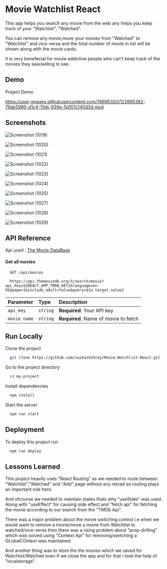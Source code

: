 
# Movie Watchlist React

This app helps you search any movie from the web any helps you keep track of your "Watchlist", "Watched".

You can remove any movie,move your movies from "Watched" to "Watchlist" and vice-versa and the total number of movie in list will be shown along with the movie cards.

It is very benefecial for movie addictive people who can't keep track of the movies they saw/willing to see.

## Demo

Project Demo

https://user-images.githubusercontent.com/76695320/122665382-79ab5980-d1c4-11eb-939e-5d101c140d3d.mp4

  
## Screenshots

![Screenshot (1019)](https://user-images.githubusercontent.com/76695320/122665199-7fed0600-d1c3-11eb-8f80-9dfa308fdd11.png)

![Screenshot (1020)](https://user-images.githubusercontent.com/76695320/122665204-85e2e700-d1c3-11eb-8f6b-4d0aef3c4fde.png)

![Screenshot (1021)](https://user-images.githubusercontent.com/76695320/122665210-8aa79b00-d1c3-11eb-97a6-ab25d4d498e7.png)

![Screenshot (1022)](https://user-images.githubusercontent.com/76695320/122665212-9004e580-d1c3-11eb-950d-1593809a63aa.png)

![Screenshot (1023)](https://user-images.githubusercontent.com/76695320/122665215-94c99980-d1c3-11eb-918b-f8115331d53f.png)

![Screenshot (1024)](https://user-images.githubusercontent.com/76695320/122665224-9d21d480-d1c3-11eb-91b4-99f9d16d0617.png)

![Screenshot (1025)](https://user-images.githubusercontent.com/76695320/122665228-a27f1f00-d1c3-11eb-8616-de28da4f6a15.png)

![Screenshot (1027)](https://user-images.githubusercontent.com/76695320/122665231-a9a62d00-d1c3-11eb-82de-9bd364973e35.png)

![Screenshot (1028)](https://user-images.githubusercontent.com/76695320/122665237-ae6ae100-d1c3-11eb-9342-91898f5a930e.png)

![Screenshot (1029)](https://user-images.githubusercontent.com/76695320/122665241-b296fe80-d1c3-11eb-8b13-4ffc97237b39.png)


## API Reference

Api used : [The Movie DataBase](https://www.themoviedb.org/)

#### Get all movies

```http
  GET /api/movies
  
  https://api.themoviedb.org/3/search/movie?api_key=${REACT_APP_TMDB_KEY}&language=en-US&page=1&include_adult=false&query=${e.target.value}
```

| Parameter | Type     | Description                |
| :-------- | :------- | :------------------------- |
| `api_key` | `string` | **Required**. Your API key |
| `movie name`      | `string` | **Required**. Name of movie to fetch |
  
  
## Run Locally

Clone the project

```bash
  git clone https://github.com/saikatXshrey/Movie-Watchlist-React.git
```

Go to the project directory

```bash
  cd my-project
```

Install dependencies

```bash
  npm install
```

Start the server

```bash
  npm run start
```

  
  
## Deployment

To deploy this project run

```bash
  npm run deploy
```

  
## Lessons Learned

This project heavily uses "React Routing" as we needed to route between "Watchlist","Watched" and "Add" page without any reload so routing plays an important role here.

And ofcourse we needed to maintain states thats why "useState" was used. Along with "useEffect" for causing side effect and "fetch api" for fetching the movie according to our search from the "TMDb Api".

There was a major problem about the movie switching control i.e when we would want to remove a movie/move a movie from Watchlist to watched/vice-versa then there was a rising problem about "prop-drilling" which was solved using "Context Api" for removing/switching a GLobalCOntext was maintained.

And another thing was to store the the movies which we saved for Watchlist/Watched even if we close the app and for that i took the help of "localstorage".
  
